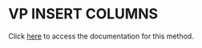 <!---->
# VP INSERT COLUMNS

Click [here](https://developer.4d.com/docs/ViewPro/method-list#vp-insert-columns) to access the documentation for this method.

